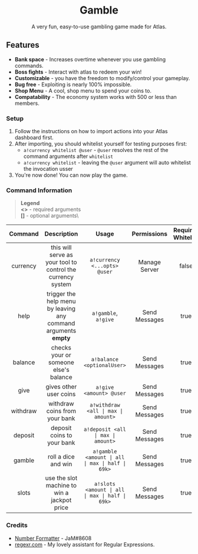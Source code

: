 <div align="center">

# Gamble
A very fun, easy-to-use gambling game made for Atlas.

</div>

## Features

* **Bank space** - Increases overtime whenever you use gambling commands.
* **Boss fights** - Interact with atlas to redeem your win!
* **Customizable** - you have the freedom to modify/control your gameplay.
* **Bug free** - Exploiting is nearly 100% impossible.
* **Shop Menu** - A cool, shop menu to spend your coins to.
* **Compatability** - The economy system works with 500 or less than members.

### Setup

1. Follow the instructions on how to import actions into your Atlas dashboard first.
2. After importing, you should whitelist yourself for testing purposes first:
	* `a!currency whitelist @user` - `@user` resolves the rest of the command arguments after `whitelist`
	* `a!currency whitelist` - leaving the `@user` argument will auto whitelist the invocation usser
3. You're now done! You can now play the game.


### Command Information
> **Legend**\
**<>** - required arguments\
**[]** - optional arguments\

Command | Description | Usage | Permissions | Requires Whitelist
:---: | :---: | :---: | :---: | :---:
currency | this will serve as your tool to control the currency system | `a!currency <...opts> @user` | Manage Server | false
help | trigger the help menu by leaving any command arguments **empty**| `a!gamble`, `a!give` | Send Messages | true
balance | checks your or someone else's balance | `a!balance <optionalUser>` | Send Messages | true
give | gives other user coins | `a!give <amount> @user` | Send Messages | true
withdraw | withdraw coins from your bank | `a!withdraw <all \| max \| amount>` | Send Messages | true
deposit | deposit coins to your bank | `a!deposit <all \| max \| amount>` | Send Messages | true
gamble | roll a dice and win | `a!gamble <amount \| all \| max \| half \| 69k>` | Send Messages | true
slots | use the slot machine to win a jackpot price | `a!slots <amount \| all \| max \| half \| 69k>` | Send Messages | true

### Credits
* [Number Formatter](https://github.com/atlasbot/community-actions/tree/master/Snippets/Emrison-NumberFormatter) - JaM#8608
* <a href="https://regexr.com" target="_blank">regexr.com</a> - My lovely assistant for Regular Expressions.
